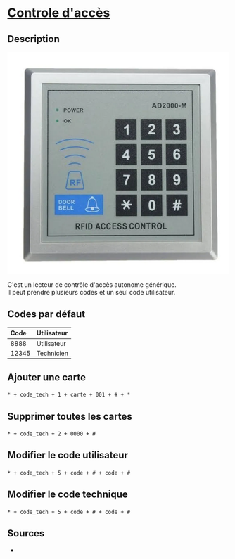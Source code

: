 # [Controle d'accès](readme.md)

## Description

![images](./img/adm2000m.webp)

C'est un lecteur de contrôle d'accès autonome générique.  
Il peut prendre plusieurs codes et un seul code utilisateur.

## Codes par défaut

| Code | Utilisateur |
|:--|:--|
| 8888 | Utilisateur |
| 12345 | Technicien |

## Ajouter une carte

`* + code_tech + 1 + carte + 001 + # + *`

## Supprimer toutes les cartes

`* + code_tech + 2 + 0000 + #`

## Modifier le code utilisateur

`* + code_tech + 5 + code + # + code + #`

## Modifier le code technique

`* + code_tech + 5 + code + # + code + #`

## Sources

* []()